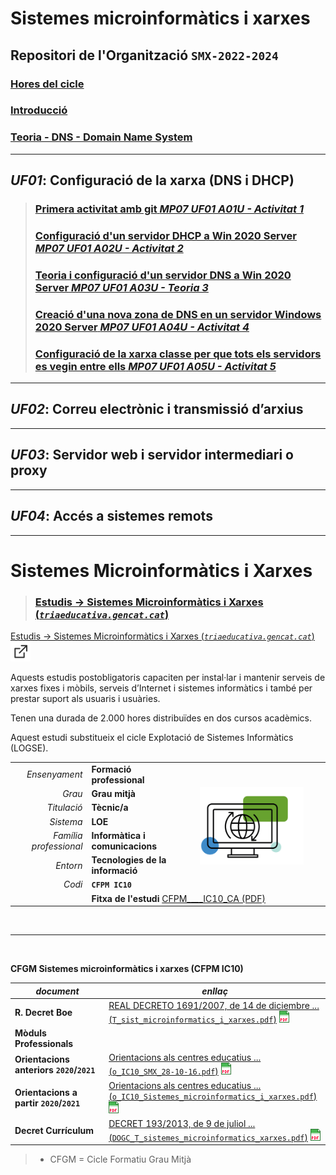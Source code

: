 # Sistemes microinformàtics i xarxes

## Repositori de l'Organització **```SMX-2022-2024```**

### [**Hores del cicle**](https://github.com/SMX-2022-2024/.github/blob/main/profile/docs/hores-cicle-de-smx.md)

### [**Introducció**](https://github.com/SMX-2022-2024/.github/blob/main/profile/docs/SMX_MP07_0001_UF01_Pres0001_Introduccio.pdf)

### [**Teoria - DNS - Domain Name System**](https://github.com/SMX-2022-2024/.github/blob/main/profile/docs/SMX_MP07_0003_UF01_Pres0004_DNS.pdf)

<hr>

## *UF01*: Configuració de la xarxa (DNS i DHCP)

<!-- [Activitats de **UF01: Configuració de la xarxa (DNS i DHCP)**](https://github.com/SMX-2022-2024/.github/blob/main/profile/docs/activitats-smx-mp07-uf01.md) -->

> ### [**Primera activitat amb git** *MP07 UF01 A01U - Activitat 1*](https://github.com/SMX-2022-2024/a01u-primera-activitat-amb-git)
>
> ### [**Configuració d'un servidor DHCP a Win 2020 Server** *MP07 UF01 A02U - Activitat 2*](https://github.com/SMX-2022-2024/a02u-configuracio-servidor-dhcp-win2020.git)
>
> ### [**Teoria i configuració d'un servidor DNS a Win 2020 Server** *MP07 UF01 A03U - Teoria 3*](https://github.com/SMX-2022-2024/a03u-teoria-i-configuracio-servidor-dns-win2020.git)
>
> ### [**Creació d'una nova zona de DNS en un servidor Windows 2020 Server** *MP07 UF01 A04U - Activitat 4*](https://github.com/SMX-2022-2024/a04u-configuracio-servidor-dns-win2020.git)
>
> ### [**Configuració de la xarxa classe per que tots els servidors es vegin entre ells** *MP07 UF01 A05U - Activitat 5*](https://github.com/SMX-2022-2024/a05u-configuracio-servidors-dns-classe.git)

<hr>

## *UF02*: **Correu electrònic i transmissió d’arxius**

<hr>

## *UF03*: **Servidor web i servidor intermediari o proxy**

<hr>

## *UF04*: **Accés a sistemes remots**

<hr>

# Sistemes Microinformàtics i Xarxes

> ### [Estudis -> Sistemes Microinformàtics i Xarxes (*```triaeducativa.gencat.cat```*)](https://triaeducativa.gencat.cat/ca/estudis/?sistemes-microinformatics-xarxes&p_id=123)

<a href="https://triaeducativa.gencat.cat/ca/estudis/?sistemes-microinformatics-xarxes&p_id=123" target="_blank">Estudis -> Sistemes Microinformàtics i Xarxes (*```triaeducativa.gencat.cat```*)![icona-24-blanc-acceder.svg](./images/icona-24-blanc-acceder.svg)</a>

Aquests estudis postobligatoris capaciten per instal·lar i mantenir serveis de xarxes fixes i mòbils, serveis d’Internet i sistemes informàtics i també per prestar suport als usuaris i usuàries.

Tenen una durada de 2.000 hores distribuïdes en dos cursos acadèmics.

Aquest estudi substitueix el cicle Explotació de Sistemes Informàtics (LOGSE).

||||
|----:|:----|:----|
|*Ensenyament*|**Formació professional**|<td rowspan="7">![FPGB-FPGM-FPGS-PFI-InformaticaiComunicacions](https://github.com/SMX-2022-2024/.github/blob/main/profile//images/FPGB-FPGM-FPGS-PFI-InformaticaiComunicacions.png)</td>|
|*Grau*|**Grau mitjà**|
|*Titulació*|**Tècnic/a**|
|*Sistema*|**LOE**|
|*Família professional*|**Informàtica i comunicacions**|
|*Entorn*|**Tecnologies de la informació**|
|*Codi*|**```CFPM IC10```**||
|<td colspan="3" align="left">**Fitxa de l'estudi** [CFPM____IC10_CA (PDF)](https://www.gencat.cat/ensenyament/eac/pdf/CFPM____IC10_CA.pdf)</td>|||

<br>
<hr>
<br>

<!-- ||R. Decret Boe|Mòduls Professionals|Orientacions anteriors 2020/2021|Orientacions a partir 2020/2021|Decret Currículum|
|----|----|----|----|----|----|
|CFGM Sistemes<br>microinformàtics i xarxes<br>(CFPM IC10)|[REAL DECRETO 1691/2007, de 14 de diciembre ... Sistemas Microinformáticos y Redes ... (T_sist_microinformatics_i_xarxes.pdf)](https://github.com/SMX-2022-2024/.github/blob/main/profile//docs/T_sist_microinformatics_i_xarxes.pdf) ![icona-document-pdf-verd.png](https://github.com/SMX-2022-2024/.github/blob/main/profile//images/icona-document-pdf-verd.png)||[Orientacions als centres educatius ... (o_IC10_SMX_28-10-16.pdf)](https://github.com/SMX-2022-2024/.github/blob/main/profile//docs/o_IC10_SMX_28-10-16.pdf) ![icona-document-pdf-verd.png](https://github.com/SMX-2022-2024/.github/blob/main/profile//images/icona-document-pdf-verd.png)|[Orientacions als centres educatius  ... (o_IC10_Sistemes_microinformatics_i_xarxes.pdf)](https://github.com/SMX-2022-2024/.github/blob/main/profile//docs/o_IC10_Sistemes_microinformatics_i_xarxes.pdf) ![icona-document-pdf-verd.png](https://github.com/SMX-2022-2024/.github/blob/main/profile//images/icona-document-pdf-verd.png)|[DECRET 193/2013, de 9 de juliol ... (DOGC_T_sistemes_microinformatics_xarxes.pdf)](https://github.com/SMX-2022-2024/.github/blob/main/profile//docs/DOGC_T_sistemes_microinformatics_xarxes.pdf) ![icona-document-pdf-verd.png](https://github.com/SMX-2022-2024/.github/blob/main/profile//images/icona-document-pdf-verd.png) -->


**CFGM Sistemes microinformàtics i xarxes (CFPM IC10)**

|*document*|*enllaç*|
|----|----|
|**R. Decret Boe**|[REAL DECRETO 1691/2007, de 14 de diciembre ...<br>(```T_sist_microinformatics_i_xarxes.pdf```)](https://github.com/SMX-2022-2024/.github/blob/main/profile//docs/T_sist_microinformatics_i_xarxes.pdf) ![icona-document-pdf-verd.png](https://github.com/SMX-2022-2024/.github/blob/main/profile//images/icona-document-pdf-verd.png)|
|**Mòduls Professionals**||
|**Orientacions anteriors ```2020```/```2021```**|[Orientacions als centres educatius ...<br>(```o_IC10_SMX_28-10-16.pdf```)](https://github.com/SMX-2022-2024/.github/blob/main/profile//docs/o_IC10_SMX_28-10-16.pdf) ![icona-document-pdf-verd.png](https://github.com/SMX-2022-2024/.github/blob/main/profile//images/icona-document-pdf-verd.png)|
|**Orientacions a partir ```2020```/```2021```**|[Orientacions als centres educatius  ...<br>(```o_IC10_Sistemes_microinformatics_i_xarxes.pdf```)](https://github.com/SMX-2022-2024/.github/blob/main/profile//docs/o_IC10_Sistemes_microinformatics_i_xarxes.pdf) ![icona-document-pdf-verd.png](https://github.com/SMX-2022-2024/.github/blob/main/profile//images/icona-document-pdf-verd.png)|
|**Decret Currículum**|[DECRET 193/2013, de 9 de juliol ...<br>(```DOGC_T_sistemes_microinformatics_xarxes.pdf```)](https://github.com/SMX-2022-2024/.github/blob/main/profile//docs/DOGC_T_sistemes_microinformatics_xarxes.pdf) ![icona-document-pdf-verd.png](https://github.com/SMX-2022-2024/.github/blob/main/profile//images/icona-document-pdf-verd.png)|


> * CFGM = Cicle Formatiu Grau Mitjà

